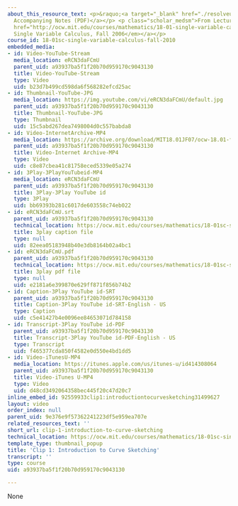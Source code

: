 ```yaml
---
about_this_resource_text: <p>&raquo;<a target="_blank" href="./resolveuid/17daff6a263174dfa0a14b73a4d36d91">
  Accompanying Notes (PDF)</a></p> <p class="scholar_medsm">From Lecture 10 of <a
  href="http://ocw.mit.edu/courses/mathematics/18-01-single-variable-calculus-fall-2006/video-lectures/"><em>18.01
  Single Variable Calculus, Fall 2006</em></a></p>
course_id: 18-01sc-single-variable-calculus-fall-2010
embedded_media:
- id: Video-YouTube-Stream
  media_location: eRCN3daFCmU
  parent_uid: a93937ba5f1f20b70d959170c9043130
  title: Video-YouTube-Stream
  type: Video
  uid: b23d7b499cd598da6f568282efcd25ac
- id: Thumbnail-YouTube-JPG
  media_location: https://img.youtube.com/vi/eRCN3daFCmU/default.jpg
  parent_uid: a93937ba5f1f20b70d959170c9043130
  title: Thumbnail-YouTube-JPG
  type: Thumbnail
  uid: 15c5abd267dea7498004d0c557babda8
- id: Video-InternetArchive-MP4
  media_location: https://archive.org/download/MIT18.01JF07/ocw-18.01-f07-lec10_300k.mp4
  parent_uid: a93937ba5f1f20b70d959170c9043130
  title: Video-Internet Archive-MP4
  type: Video
  uid: c8e87cbea41c81758eced5339e05a274
- id: 3Play-3PlayYouTubeid-MP4
  media_location: eRCN3daFCmU
  parent_uid: a93937ba5f1f20b70d959170c9043130
  title: 3Play-3Play YouTube id
  type: 3Play
  uid: bb69393b281c6017de603558c74eb022
- id: eRCN3daFCmU.srt
  parent_uid: a93937ba5f1f20b70d959170c9043130
  technical_location: https://ocw.mit.edu/courses/mathematics/18-01sc-single-variable-calculus-fall-2010/unit-2-applications-of-differentiation/part-a-approximation-and-curve-sketching/session-27-sketching-graphs-i-polynomials-and-rational-functions/clip-1-introduction-to-curve-sketching/eRCN3daFCmU.srt
  title: 3play caption file
  type: null
  uid: 82eea05183948b40e3db8164b02a4bc1
- id: eRCN3daFCmU.pdf
  parent_uid: a93937ba5f1f20b70d959170c9043130
  technical_location: https://ocw.mit.edu/courses/mathematics/18-01sc-single-variable-calculus-fall-2010/unit-2-applications-of-differentiation/part-a-approximation-and-curve-sketching/session-27-sketching-graphs-i-polynomials-and-rational-functions/clip-1-introduction-to-curve-sketching/eRCN3daFCmU.pdf
  title: 3play pdf file
  type: null
  uid: e2181a6e399870e629ff871f856b74b2
- id: Caption-3Play YouTube id-SRT
  parent_uid: a93937ba5f1f20b70d959170c9043130
  title: Caption-3Play YouTube id-SRT-English - US
  type: Caption
  uid: c5e41427b4e0096ee84653071d784158
- id: Transcript-3Play YouTube id-PDF
  parent_uid: a93937ba5f1f20b70d959170c9043130
  title: Transcript-3Play YouTube id-PDF-English - US
  type: Transcript
  uid: f465377cda850f4582e0d550e4bd1dd5
- id: Video-iTunesU-MP4
  media_location: https://itunes.apple.com/us/itunes-u/id414308064
  parent_uid: a93937ba5f1f20b70d959170c9043130
  title: Video-iTunes U-MP4
  type: Video
  uid: d48cd3492064358bec445f20c47d20c7
inline_embed_id: 92559933clip1:introductiontocurvesketching31499627
layout: video
order_index: null
parent_uid: 9e376e9f57362241223df5e959ea707e
related_resources_text: ''
short_url: clip-1-introduction-to-curve-sketching
technical_location: https://ocw.mit.edu/courses/mathematics/18-01sc-single-variable-calculus-fall-2010/unit-2-applications-of-differentiation/part-a-approximation-and-curve-sketching/session-27-sketching-graphs-i-polynomials-and-rational-functions/clip-1-introduction-to-curve-sketching
template_type: thumbnail_popup
title: 'Clip 1: Introduction to Curve Sketching'
transcript: ''
type: course
uid: a93937ba5f1f20b70d959170c9043130

---
```

None